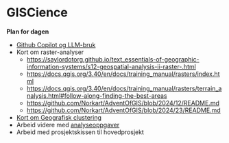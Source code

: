 # GISCience

**Plan for dagen**
* [Github Copilot og LLM-bruk](./github_copilot_spatial.md)
* Kort om raster-analyser
    * https://saylordotorg.github.io/text_essentials-of-geographic-information-systems/s12-geospatial-analysis-ii-raster-.html
    * https://docs.qgis.org/3.40/en/docs/training_manual/rasters/index.html
    * https://docs.qgis.org/3.40/en/docs/training_manual/rasters/terrain_analysis.html#follow-along-finding-the-best-areas
    * https://github.com/Norkart/AdventOfGIS/blob/2024/12/README.md
    * https://github.com/Norkart/AdventOfGIS/blob/2024/23/README.md
* [Kort om Geografisk clustering](./spatialclustering.ipynb)
* Arbeid videre med [analyseoppgaver](/10-KI%20og%20GIScience/vektoranalyse.md)
* Arbeid med prosjektskissen til hovedprosjekt